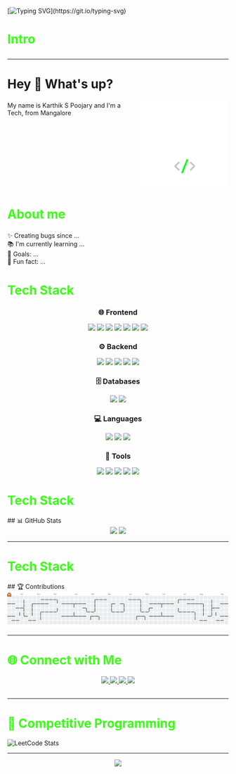 

[![Typing SVG](https://readme-typing-svg.demolab.com?font=Fira+Code&weight=600&size=35&pause=1000&color=39FF14&background=FFFFFF00&vCenter=true&width=790&height=62&lines=Hi+There+%F0%9F%91%8B%2C+Welcome+to+my+Github...!)](https://git.io/typing-svg)

<h1 align="left" style="color:#39FF14; border-bottom:none;">Intro

---





###

<h1 align="left">Hey 👋 What's up?</h1>

###

<img align="right" height="200" src="assets/programmer.png" />

###

<p align="left">My name is Karthik S Poojary and I'm a <br>Tech, from Mangalore</p>

###

<br clear="both">


<h1 align="left" style="color:#39FF14">About me</h1>

###

<p align="left">✨ Creating bugs since ...<br>📚 I'm currently learning ...<br>🎯 Goals: ...<br>🎲 Fun fact: ...</p>

###

<h1 align="left" style="color:#39FF14">Tech Stack</h1>

<div align="center">

### 🌐 Frontend  
<img src="https://cdn.jsdelivr.net/gh/devicons/devicon/icons/html5/html5-original.svg" height="40"/> 
<img src="https://cdn.jsdelivr.net/gh/devicons/devicon/icons/css3/css3-original.svg" height="40"/> 
<img src="https://cdn.jsdelivr.net/gh/devicons/devicon/icons/javascript/javascript-original.svg" height="40"/> 
<img src="https://cdn.jsdelivr.net/gh/devicons/devicon/icons/typescript/typescript-original.svg" height="40"/> 
<img src="https://cdn.jsdelivr.net/gh/devicons/devicon/icons/react/react-original.svg" height="40"/> 
<img src="https://cdn.jsdelivr.net/gh/devicons/devicon/icons/nextjs/nextjs-original.svg" height="40"/> 
<img src="https://cdn.simpleicons.org/tailwindcss/06B6D4" height="40"/> 



### ⚙️ Backend  
<img src="https://cdn.jsdelivr.net/gh/devicons/devicon/icons/nodejs/nodejs-original.svg" height="40"/> 
<img src="https://cdn.simpleicons.org/express/000000" height="40"/> 
<img src="https://cdn.jsdelivr.net/gh/devicons/devicon/icons/python/python-original.svg" height="40"/> 
<img src="https://cdn.jsdelivr.net/gh/devicons/devicon/icons/fastapi/fastapi-original.svg" height="40"/> 
<img src="https://skillicons.dev/icons?i=flask" height="40"/>  


### 🗄️ Databases  
<img src="https://cdn.simpleicons.org/mongodb/47A248" height="40"/> 
<img src="https://cdn.jsdelivr.net/gh/devicons/devicon/icons/postgresql/postgresql-original.svg" height="40"/> 



### 💻 Languages  
<img src="https://skillicons.dev/icons?i=c" height="40"/> 
<img src="https://cdn.jsdelivr.net/gh/devicons/devicon/icons/cplusplus/cplusplus-original.svg" height="40"/> 
<img src="https://cdn.jsdelivr.net/gh/devicons/devicon/icons/java/java-original.svg" height="40"/> 


### 🧰 Tools  
<img src="https://cdn.jsdelivr.net/gh/devicons/devicon/icons/git/git-original.svg" height="40"/> 
<img src="https://skillicons.dev/icons?i=github" height="40"/> 
<img src="https://cdn.jsdelivr.net/gh/devicons/devicon/icons/vscode/vscode-original.svg" height="40"/> 
<img src="https://cdn.simpleicons.org/ubuntu/E95420" height="40"/> 
<img src="https://cdn.jsdelivr.net/gh/devicons/devicon/icons/markdown/markdown-original.svg" height="40"/> 

</div>


<h1 align="left" style="color:#39FF14">Tech Stack</h1>
## 📊 GitHub Stats  

<div align="center">
  <img src="https://github-readme-stats.vercel.app/api?username=KarthikSP1911&show_icons=true&theme=tokyonight&hide_border=true" height="150"/>
  <img src="https://github-readme-streak-stats.herokuapp.com/?user=KarthikSP1911&theme=tokyonight&hide_border=true" height="150"/>
</div>

---

<h1 align="left" style="color:#39FF14">Tech Stack</h1>
## 🏆 Contributions  

<picture>
  <source media="(prefers-color-scheme: dark)" srcset="https://raw.githubusercontent.com/KarthikSP1911/KarthikSP1911/output/pacman-contribution-graph-dark.svg">
  <source media="(prefers-color-scheme: light)" srcset="https://raw.githubusercontent.com/KarthikSP1911/KarthikSP1911/output/pacman-contribution-graph.svg">
  <img alt="pacman contribution graph" src="https://raw.githubusercontent.com/KarthikSP1911/KarthikSP1911/output/pacman-contribution-graph.svg">
</picture>

---
<h1 align="left" style="color:#39FF14">🌐 Connect with Me </h1>

<div align="center">
  <a href="https://linkedin.com/in/your-linkedin" target="_blank">
    <img src="https://skillicons.dev/icons?i=linkedin" height="45"/>
  </a>
  <a href="mailto:yourmail@gmail.com" target="_blank">
    <img src="https://skillicons.dev/icons?i=gmail" height="45"/>
  </a>
  <a href="https://twitter.com/your-twitter" target="_blank">
    <img src="https://skillicons.dev/icons?i=twitter" height="45"/>
  </a>
  <a href="https://instagram.com/your-insta" target="_blank">
    <img src="https://skillicons.dev/icons?i=instagram" height="45"/>
  </a>
</div>
<br/>

---

<h1 align="left" style="color:#39FF14; border-bottom:none;">🧩 Competitive Programming</h1>

![LeetCode Stats](https://leetcard.jacoblin.cool/YOUR_LEETCODE_USERNAME?theme=dark&ext=heatmap)  

---

<div align="center">
  <img src="https://visitor-badge.laobi.icu/badge?page_id=KarthikSP1911.KarthikSP1911&left_color=black&right_color=limegreen&left_text=Visitors" />
</div>
